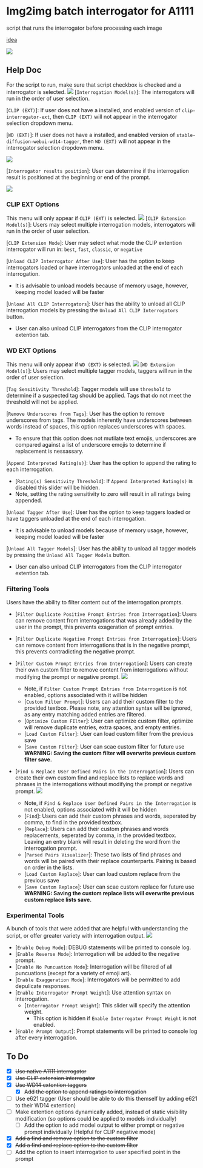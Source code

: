 # Img2img batch interrogator for A1111
script that runs the interrogator before processing each image

[idea](https://www.reddit.com/r/StableDiffusion/comments/122w8u2/batch_img2img_with_automatic_interrogate_clip_in/)

![](images/helperDoc1.png)

## Help Doc
For the script to run, make sure that script checkbox is checked and a interrogator is selected.
![](images/helperDoc2.png)
[`Interrogation Model(s)`]: The interrogators will run in the order of user selection.

[`CLIP (EXT)`]: If user does not have a installed, and enabled version of `clip-interrogator-ext`, then `CLIP (EXT)` will not appear in the interrogator selection dropdown menu.

[`WD (EXT)`]: If user does not have a installed, and enabled version of `stable-diffusion-webui-wd14-tagger`, then `WD (EXT)` will not appear in the interrogator selection dropdown menu.

![](images/helperDoc3.png)

[`Interrogator results position`]: User can determine if the interrogation result is positioned at the beginning or end of the prompt.

![](images/helperDoc4.png)

### CLIP EXT Options
This menu will only appear if `CLIP (EXT)` is selected.
![](images/helperDoc5.png)
[`CLIP Extension Model(s)`]: Users may select multiple interrogation models, interrogators will run in the order of user selection.

[`CLIP Extension Mode`]: User may select what mode the CLIP extention interrogator will run in: `best`, `fast`, `classic`, or `negative`

[`Unload CLIP Interrogator After Use`]: User has the option to keep interrogators loaded or have interrogators unloaded at the end of each interrogation.
 - It is advisable to unload models because of memory usage, however, keeping model loaded will be faster
  
[`Unload All CLIP Interrogators`]: User has the ability to unload all CLIP interrogation models by pressing the `Unload All CLIP Interrogators` button.
 - User can also unload CLIP interrogators from the CLIP interrogator extention tab.

### WD EXT Options
This menu will only appear if `WD (EXT)` is selected.
![](images/helperDoc6.png)
[`WD Extension Model(s)`]: Users may select multiple tagger models, taggers will run in the order of user selection.

[`Tag Sensitivity Threshold`]: Tagger models will use `threshold` to determine if a suspected tag should be applied. Tags that do not meet the threshold will not be applied.

[`Remove Underscores from Tags`]: User has the option to remove underscores from tags. The models inherently have underscores between words instead of spaces, this option replaces underscores with spaces. 
  - To ensure that this option does not mutilate text emojis, underscores are compared against a list of underscore emojis to determine if replacement is nessassary.

[`Append Interpreted Rating(s)`]: User has the option to append the rating to each interrogation.
 - [`Rating(s) Sensitivity Threshold`]: If `Append Interpreted Rating(s)` is disabled this slider will be hidden.
 - Note, setting the rating sensitivity to zero will result in all ratings being appended.

[`Unload Tagger After Use`]: User has the option to keep taggers loaded or have taggers unloaded at the end of each interrogation.
 - It is advisable to unload models because of memory usage, however, keeping model loaded will be faster
  
[`Unload All Tagger Models`]: User has the ability to unload all tagger models by pressing the `Unload All Tagger Models` button.
 - User can also unload CLIP interrogators from the CLIP interrogator extention tab.

### Filtering Tools
Users have the ability to filter content out of the interrogation prompts. 
 - [`Filter Duplicate Positive Prompt Entries from Interrogation`]: Users can remove content from interrogations that was already added by the user in the prompt, this prevents exageration of prompt entries.
 - [`Filter Duplicate Negative Prompt Entries from Interrogation`]: Users can remove content from interrogations that is in the negative prompt, this prevents contradicting the negative prompt.
 - [`Filter Custom Prompt Entries from Interrogation`]: Users can create their own custom filter to remove content from interrogations without modifying the prompt or negative prompt.
![](images/helperDoc7.png)
   - Note, if `Filter Custom Prompt Entries from Interrogation` is not enabled, options associated with it will be hidden
   - [`Custom Filter Prompt`]: Users can add their custom filter to the provided textbox. Please note, any attention syntax will be ignored, as any entry matching added entries are filtered.
   - [`Optimize Custom FIlter`]: User can optimize custom filter, optimize will remove duplicate entries, extra spaces, and empty entries.
   - [`Load Custom Filter`]: User can load custom filter from the previous save
   - [`Save Custom Filter`]: User can scae custom filter for future use
**WARNING: Saving the custom filter will overwrite previous custom filter save.**

 - [`Find & Replace User Defined Pairs in the Interrogation`]: Users can create their own custom find and replace lists to replace words and phrases in the interrogations without modifying the prompt or negative prompt.
![](images/helperDoc8.png)
   - Note, if `Find & Replace User Defined Pairs in the Interrogation` is not enabled, options associated with it will be hidden
   - [`Find`]: Users can add their custom phrases and words, seperated by comma, to find in the provided textbox.
   - [`Replace`]: Users can add their custom phrases and words replacements, seperated by comma, in the provided textbox. Leaving an entry blank will result in deleting the word from the interrogation prompt.
   - [`Parsed Pairs Visualizer`]: These two lists of find phrases and words will be paired with their replace counterparts. Pairing is based on order in the lists.
   - [`Load Custom Replace`]: User can load custom replace from the previous save
   - [`Save Custom Replace`]: User can scae custom replace for future use
**WARNING: Saving the custom replace lists will overwrite previous custom replace lists save.**

### Experimental Tools
A bunch of tools that were added that are helpful with understanding the script, or offer greater variety with interrogation output.
![](images/helperDoc9.png)
 - [`Enable Debug Mode`]: DEBUG statements will be printed to console log.
 - [`Enable Reverse Mode`]: Interrogation will be added to the negative prompt.
 - [`Enable No Puncuation Mode`]: Interrogation will be filtered of all puncuations (except for a variety of emoji art).
 - [`Enable Exaggeration Mode`]: Interrogators will be permitted to add depulicate responses.
 - [`Enable Interrogator Prompt Weight`]: Use attention syntax on interrogation.
    - [`Interrogator Prompt Weight`]: This slider will specify the attention weight.
       - This option is hidden if `Enable Interrogator Prompt Weight` is not enabled.
 - [`Enable Prompt Output`]: Prompt statements will be printed to console log after every interrogation.

## To Do
- [x] ~~Use native A1111 interrogator~~
- [x] ~~Use CLIP extension interrogator~~
- [x] ~~Use WD14 extention taggers~~
  - [x] ~~Add the option to append ratings to interrogation~~
- [ ] Use e621 tagger (User should be able to do this themself by adding e621 to their WD14 extention)
- [ ] Make extention options dynamically added, instead of static visibility modification (so options could be applied to models individually)
  - [ ] Add the option to add model output to either prompt or negative prompt individually (Helpful for CLIP negative mode)
- [x] ~~Add a find and remove option to the custom filter~~
- [x] ~~Add a find and replace option to the custom filter~~
- [ ] Add the option to insert interrogation to user specified point in the prompt
